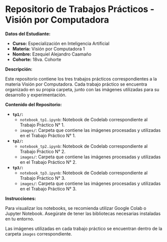 # Repositorio de Trabajos Prácticos - Visión por Computadora

**Datos del Estudiante:**

* **Curso:** Especialización en Inteligencia Artificial
* **Materia:** Visión por Computadora 1
* **Nombre:** Ezequiel Alejandro Caamaño
* **Cohorte:** 18va. Cohorte


**Descripción:**

Este repositorio contiene los tres trabajos prácticos correspondientes a la materia Visión por Computadora. Cada trabajo práctico se encuentra organizado en su propia carpeta, junto con las imágenes utilizadas para su desarrollo y experimentación.

**Contenido del Repositorio:**

* **`tp1/`:**
    * `notebook_tp1.ipynb`: Notebook de Codelab correspondiente al Trabajo Práctico N° 1.
    * `images/`: Carpeta que contiene las imágenes procesadas y utilizadas en el Trabajo Práctico N° 1.
* **`tp2/`:**
    * `notebook_tp2.ipynb`: Notebook de Codelab correspondiente al Trabajo Práctico N° 2.
    * `images/`: Carpeta que contiene las imágenes procesadas y utilizadas en el Trabajo Práctico N° 2.
* **`tp3/`:**
    * `notebook_tp3.ipynb`: Notebook de Codelab correspondiente al Trabajo Práctico N° 3.
    * `images/`: Carpeta que contiene las imágenes procesadas y utilizadas en el Trabajo Práctico N° 3.

**Instrucciones:**

Para visualizar los notebooks, se recomienda utilizar Google Colab o Jupyter Notebook. Asegúrate de tener las bibliotecas necesarias instaladas en tu entorno.

Las imágenes utilizadas en cada trabajo práctico se encuentran dentro de la carpeta `images` correspondiente.

```markdown